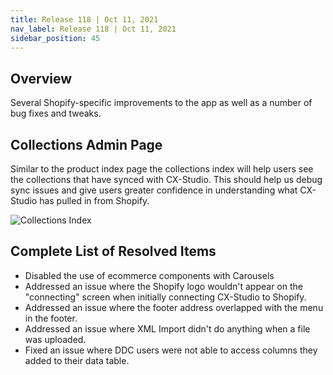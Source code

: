 ```yaml
---
title: Release 118 | Oct 11, 2021
nav_label: Release 118 | Oct 11, 2021
sidebar_position: 45
---
```


## Overview

Several Shopify-specific improvements to the app as well as a number of bug fixes and tweaks.

## Collections Admin Page

Similar to the product index page the collections index will help users see the collections that have synced with
CX-Studio. This should help us debug sync issues and give users greater confidence in understanding what CX-Studio has
pulled in from Shopify.

![Collections Index](/assets/studio/Collections.png)

## Complete List of Resolved Items

* Disabled the use of ecommerce components with Carousels
* Addressed an issue where the Shopify logo wouldn't appear on the "connecting" screen when initially connecting
  CX-Studio
  to Shopify.
* Addressed an issue where the footer address overlapped with the menu in the footer.
* Addressed an issue where XML Import didn't do anything when a file was uploaded.
* Fixed an issue where DDC users were not able to access columns they added to their data table.
